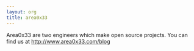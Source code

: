 ```yaml
---
layout: org
title: area0x33
---
```

Area0x33 are two engineers which make open source projects. You can find us at http://www.area0x33.com/blog

